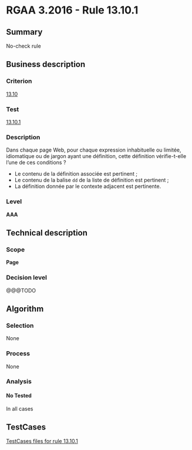# RGAA 3.2016 - Rule 13.10.1

## Summary
No-check rule


## Business description

### Criterion
[13.10](http://references.modernisation.gouv.fr/rgaa-accessibilite/criteres.html#crit-13-10)

### Test
[13.10.1](http://references.modernisation.gouv.fr/rgaa-accessibilite/criteres.html#test-13-10-1)

### Description
<div lang="fr">Dans chaque page Web, pour chaque expression inhabituelle ou limit&#xE9;e, idiomatique ou de jargon ayant une d&#xE9;finition, cette d&#xE9;finition v&#xE9;rifie-t-elle l&#x2019;une de ces conditions&nbsp;? <ul><li>Le contenu de la d&#xE9;finition associ&#xE9;e est pertinent&nbsp;;</li> <li>Le contenu de la balise <code lang="en">dd</code> de la liste de d&#xE9;finition est pertinent&nbsp;;</li> <li>La d&#xE9;finition donn&#xE9;e par le contexte adjacent est pertinente.</li> </ul></div>

### Level
**AAA**


## Technical description

### Scope
**Page**

### Decision level
@@@TODO


## Algorithm

### Selection
None

### Process
None

### Analysis

#### No Tested
In all cases


##  TestCases

[TestCases files for rule 13.10.1](https://github.com/Asqatasun/Asqatasun/tree/develop/rules/rules-rgaa3.2016/src/test/resources/testcases/rgaa32016/Rgaa32016Rule131001/)


